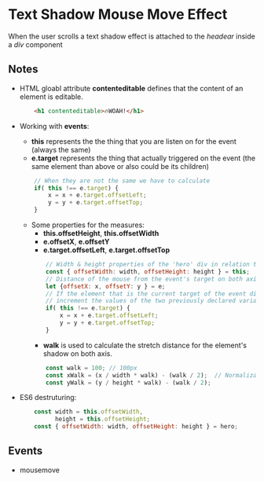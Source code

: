 # Text Shadow Mouse Move Effect
When the user scrolls a text shadow effect is attached to the *headear* inside a *div* component

## Notes
* HTML gloabl attribute **contenteditable** defines that the content of an element is editable.

    ```html
        <h1 contenteditable>🔥WOAH!</h1>
    ```
* Working with **events**:
    - **this** represents the the thing that you are listen on for the event (always the same)
    - **e.target** represents the thing that actually triggered on the event (the same element than above or also could be its children)
    ```javascript
        // When they are not the same we have to calculate
        if( this !== e.target) {                        
            x = x + e.target.offsetLeft;
            y = y + e.target.offsetTop;
        }
    ```
    - Some properties for the measures:
        - **this.offsetHeight**, **this.offsetWidth** 
        - **e.offsetX**, **e.offsetY** 
        - **e.target.offsetLeft**, **e.target.offsetTop** 
        ```javascript
            // Width & height properties of the 'hero' div in relation to the window object
            const { offsetWidth: width, offsetHeight: height } = this;
            // Distance of the mouse from the event's target on both axis
            let {offsetX: x, offsetY: y } = e;
            // If the element that is the current target of the event differs from the event's originating target, 
            // increment the values of the two previously declared variables by the distance between the originating target and the current target on both axis
            if( this !== e.target) {
                x = x + e.target.offsetLeft;
                y = y + e.target.offsetTop;
            }
        ```
        - **walk** is used to calculate the stretch distance for the element's shadow on both axis.
        ```javascript
            const walk = 100; // 100px
            const xWalk = (x / width * walk) - (walk / 2);  // Normaliza and then rest half the walk
            const yWalk = (y / height * walk) - (walk / 2); 
        ```
* ES6 destruturing:

    ```javascript
        const width = this.offsetWidth,
              height = this.offsetHeight;
        const { offsetWidth: width, offsetHeight: height } = hero; 
    ```

## Events
* mousemove

